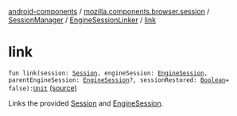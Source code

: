 [android-components](../../../index.md) / [mozilla.components.browser.session](../../index.md) / [SessionManager](../index.md) / [EngineSessionLinker](index.md) / [link](./link.md)

# link

`fun link(session: `[`Session`](../../-session/index.md)`, engineSession: `[`EngineSession`](../../../mozilla.components.concept.engine/-engine-session/index.md)`, parentEngineSession: `[`EngineSession`](../../../mozilla.components.concept.engine/-engine-session/index.md)`?, sessionRestored: `[`Boolean`](https://kotlinlang.org/api/latest/jvm/stdlib/kotlin/-boolean/index.html)` = false): `[`Unit`](https://kotlinlang.org/api/latest/jvm/stdlib/kotlin/-unit/index.html) [(source)](https://github.com/mozilla-mobile/android-components/blob/master/components/browser/session/src/main/java/mozilla/components/browser/session/SessionManager.kt#L51)

Links the provided [Session](../../-session/index.md) and [EngineSession](../../../mozilla.components.concept.engine/-engine-session/index.md).


